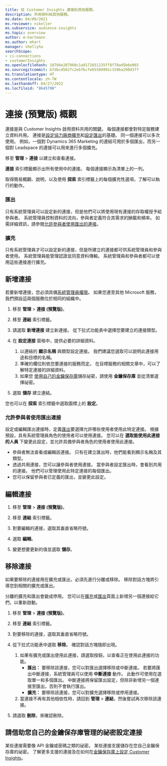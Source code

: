 ```yaml
---
title: 從 Customer Insights 連接到其他服務。
description: 共用資料給其他服務。
ms.date: 04/09/2021
ms.reviewer: nikeller
ms.subservice: audience-insights
ms.topic: overview
author: m-hartmann
ms.author: mhart
manager: shellyha
searchScope:
- ci-connections
- customerInsights
ms.openlocfilehash: 10704e287960c1a9171031135ff8f78a45b6e965
ms.sourcegitcommit: b7dbcd5627c2ebfbcfe65589991c159ba290d377
ms.translationtype: HT
ms.contentlocale: zh-TW
ms.lasthandoff: 04/27/2022
ms.locfileid: "8645790"
---
```

# <a name="connections-preview-overview"></a>連接 (預覽版) 概觀

連接是與 Customer Insights 啟用資料共用的關鍵。 每個連接都會對特定服務建立資料共用。 連接是[設定協力廠商擴充](enrichment-hub.md)和[設定匯出](export-destinations.md)的基礎。 同一個連接可以多次使用。 例如，一個對 Dynamics 365 Marketing 的連結可用於多個匯出，而另一個對 Leadspace 的連接可以用來進行多個擴充。

移至 **管理** > **連接** 以建立和查看連接。

**連接** 索引標籤顯示出所有使用中的連接。 每個連接顯示為清單上的一列。 

取得簡易概觀、說明，以及使用 **探索** 索引標籤上的每個擴充性選項，了解可以執行的動作。

### <a name="exports"></a>匯出

只有系統管理員可以設定新的連接，但是他們可以將使用現有連接的存取權授予給參與者。 系統管理員控制資料的流向，參與者定義符合其需求的酬載和頻率。 如需詳細資訊，請參閱[允許參與者使用匯出的連接](#allow-contributors-to-use-a-connection-for-exports)。

### <a name="enrichments"></a>擴充

只有系統管理員才可以設定新的連接，但是所建立的連接都可供系統管理員和參與者使用。 系統管理員能管理認證並同意資料傳輸。 系統管理員和參與者都可以使用這些連接進行擴充。

## <a name="add-a-new-connection"></a>新增連接

若要新增連接，您必須具備[系統管理員權限](permissions.md)。 如果您連至其他 Microsoft 服務，我們預設這兩個服務位於相同的組織中。

1. 移至 **管理** > **連接 (預覽版)**。

1. 移至 **連結** 索引標籤。

1. 請選取 **新增連接** 建立新連接。 從下拉式功能表中選擇您要建立的連接類型。

1. 在 **設定連接** 窗格中，提供必要的詳細資料。 
   1. 以連結的 **顯示名稱** 與類型設定連接。 我們建議您選取可以說明此連接用途和目標的名稱。
   1. 準確的欄位則依您要連接的服務而定。 在目標服務的相關文章中，可以了解特定連接的詳細資料。
   1. 如果您 [使用自己的金鑰保存庫](use-azure-key-vault.md)儲存祕密，請使用 **金鑰保存庫** 並從清單選擇祕密。

1. 選取 **儲存** 建立連結。

您也可以在 **探索** 索引標籤中選取圖標上的 **設定**。

### <a name="allow-contributors-to-use-a-connection-for-exports"></a>允許參與者使用匯出連接

設定或編輯匯出連接時，定義[匯出](export-destinations.md)要選擇允許哪些使用者使用此特定連接。 根據預設，具有系統管理員角色的使用者可以使用連接。 您可以在 **選取能使用此連接的人員** 下變更此設定，並允許具備參與者角色的使用者使用此連接。

- 參與者無法查看或編輯該連接。 只有在建立匯出時，他們能看到顯示名稱及其類型。
- 透過共用連接，您可以讓參與者使用連接。 當參與者設定匯出時，會看到共用的連接。 他們可以管理使用此特定連接的每個匯出。
- 您可以保留參與者已定義的匯出，並變更此設定。

## <a name="edit-a-connection"></a>編輯連接

1. 移至 **管理** > **連接 (預覽版)**。

1. 移至 **連結** 索引標籤。

1. 對要編輯的連接，選取其垂直省略符號。

1. 選取 **編輯**。

1. 變更想要更新的值並選取 **儲存**。

## <a name="remove-a-connection"></a>移除連接

如果要移除的連接用在擴充或匯出，必須先進行分離或移除。 移除對話方塊將引導您到相關的擴充或匯出。 

分離的擴充和匯出會變成停用。 您可以在[擴充](enrichment-hub.md)或[匯出](export-destinations.md)頁面上新增另一個連接給它們，以重新啟動。

1. 移至 **管理** > **連接 (預覽版)**。

1. 移至 **連結** 索引標籤。

1. 對要移除的連接，選取其垂直省略符號。

1. 從下拉式功能表中選取 **移除**。 確認對話方塊隨即出現。

   1. 如果有擴充或匯出使用此連接，請選取按鈕，以查看正在使用此連接的功能。
      - **匯出：** 要移除該連接，您可以對匯出選擇移除或中斷連接。 若要將匯出中斷連接，系統管理員可以使用 **中斷連接** 動作。 此動作可使用在選取單一和多個匯出。 中斷連接將保留匯出設定，但除非新增另一個連接至匯出，否則不會執行匯出。
      - **擴充：** 要移除該連接，您可以對擴充選擇移除或停用連接。 
   1. 當連接不再有其他相依性時，請回到 **管理** > **連結**，然後嘗試再次移除該連接。

1. 請選取 **刪除**，來確認刪除。

## <a name="set-up-connections-with-secrets-managed-by-your-own-key-vault"></a>請借助您自己的金鑰保存庫管理的祕密設定連接

某些連接需要像 API 金鑰或密碼之類的祕密。 某些連接支援儲存在您自己金鑰保存庫的祕密。 了解更多支援的連接及在如何在[金鑰保存庫上設定 Customer Insights](use-azure-key-vault.md)。
